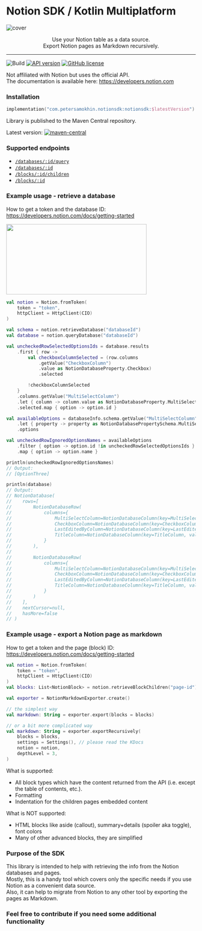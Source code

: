 # Notion SDK / Kotlin Multiplatform
![cover](.github/img/cover.png)

<p align="center">Use your Notion table as a data source.<br/>Export Notion pages as Markdown recursively.</p>

---

![Build](https://github.com/notionsdk/notion-sdk-kotlin/workflows/Release/badge.svg) [![API version](https://img.shields.io/badge/API%20version-20210816-blue?style=flat&logo=notion&logoColor=white)](https://developers.notion.com/changelog)
[![GitHub license](https://img.shields.io/badge/License-MIT-yellow.svg?style=flat)](https://github.com/notionsdk/notion-sdk-kotlin/blob/master/LICENSE)

Not affiliated with Notion but uses the official API.<br>
The documentation is available here: https://developers.notion.com

### Installation
```kotlin
implementation("com.petersamokhin.notionsdk:notionsdk:$latestVersion")
```
Library is published to the Maven Central repository.

Latest version:  [![maven-central](https://img.shields.io/badge/Maven%20Central-0.0.4-yellowgreen?style=flat)](https://search.maven.org/search?q=g:com.petersamokhin.notionsdk)

### Supported endpoints
- [`/databases/:id/query`](https://developers.notion.com/reference/retrieve-a-database)
- [`/databases/:id`](https://developers.notion.com/reference/post-database-query)
- [`/blocks/:id/children`](https://developers.notion.com/reference/retrieve-a-block)
- [`/blocks/:id`](https://developers.notion.com/reference/get-block-children)

### Example usage - retrieve a database
How to get a token and the database ID: https://developers.notion.com/docs/getting-started

<img src=".github/img/table.png" width="373" height="187"/>

```kotlin
val notion = Notion.fromToken(
    token = "token",
    httpClient = HttpClient(CIO)
)

val schema = notion.retrieveDatabase("databaseId")
val database = notion.queryDatabase("databaseId")

val uncheckedRowSelectedOptionsIds = database.results
    .first { row ->
        val checkboxColumnSelected = (row.columns
            .getValue("CheckboxColumn")
            .value as NotionDatabaseProperty.Checkbox)
            .selected

        !checkboxColumnSelected
    }
    .columns.getValue("MultiSelectColumn")
    .let { column -> column.value as NotionDatabaseProperty.MultiSelect }
    .selected.map { option -> option.id }

val availableOptions = databaseInfo.schema.getValue("MultiSelectColumn")
    .let { property -> property as NotionDatabasePropertySchema.MultiSelect }
    .options

val uncheckedRowIgnoredOptionsNames = availableOptions
    .filter { option -> option.id !in uncheckedRowSelectedOptionsIds }
    .map { option -> option.name }

println(uncheckedRowIgnoredOptionsNames)
// Output:
// [OptionThree]

println(database)
// Output:
// NotionDatabase(
//    rows=[
//        NotionDatabaseRow(
//            columns={
//                MultiSelectColumn=NotionDatabaseColumn(key=MultiSelectColumn, value=MultiSelect(id=MWKa, selected=[])),
//                CheckboxColumn=NotionDatabaseColumn(key=CheckboxColumn, value=Checkbox(id=%5CUbj, selected=true)),
//                LastEditedByColumn=NotionDatabaseColumn(key=LastEditedByColumn, value=LastEditedBy(id=d%3EIW, lastEditedBy=User(id=UUID, name=Peter Samokhin, avatarUrl=https://site.com/whatever.png, email=contact+notionsdk@petersamokhin.com))), 
//                TitleColumn=NotionDatabaseColumn(key=TitleColumn, value=Title(id=title, text=second row title))
//            }
//        ),
//    
//        NotionDatabaseRow(
//            columns={
//                MultiSelectColumn=NotionDatabaseColumn(key=MultiSelectColumn, value=MultiSelect(id=MWKa, selected=[Option(id=UUID, name=OptionOne), Option(id=UUID, name=OptionTwo)])),
//                CheckboxColumn=NotionDatabaseColumn(key=CheckboxColumn, value=Checkbox(id=%5CUbj, selected=false)),
//                LastEditedByColumn=NotionDatabaseColumn(key=LastEditedByColumn, value=LastEditedBy(id=d%3EIW, lastEditedBy=User(id=UUID, name=Peter Samokhin, avatarUrl=https://site.com/whatever.png, email=contact+notionsdk@petersamokhin.com))), 
//                TitleColumn=NotionDatabaseColumn(key=TitleColumn, value=Title(id=title, text=first row title))
//            }
//        )
//    ],
//    nextCursor=null,
//    hasMore=false
// )
```

### Example usage - export a Notion page as markdown
How to get a token and the page (block) ID: https://developers.notion.com/docs/getting-started

```kotlin
val notion = Notion.fromToken(
    token = "token",
    httpClient = HttpClient(CIO)
)
val blocks: List<NotionBlock> = notion.retrieveBlockChildren("page-id").results

val exporter = NotionMarkdownExporter.create()

// the simplest way
val markdown: String = exporter.export(blocks = blocks)

// or a bit more complicated way
val markdown: String = exporter.exportRecursively(
    blocks = blocks,
    settings = Settings(), // please read the KDocs
    notion = notion,
    depthLevel = 3,
)
```

What is supported:
- All block types which have the content returned from the API (i.e. except the table of contents, etc.).
- Formatting
- Indentation for the children pages embedded content

What is NOT supported:
- HTML blocks like aside (callout), summary+details (spoiler aka toggle), font colors
- Many of other advanced blocks, they are simplified

### Purpose of the SDK
This library is intended to help with retrieving the info from the Notion databases and pages.<br>
Mostly, this is a handy tool which covers only the specific needs if you use Notion as a convenient data source.<br>
Also, it can help to migrate from Notion to any other tool by exporting the pages as Markdown.

### Feel free to contribute if you need some additional functionality